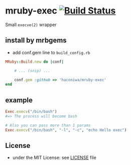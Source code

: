 # mruby-exec   [![Build Status](https://travis-ci.org/haconiwa/mruby-exec.svg?branch=master)](https://travis-ci.org/haconiwa/mruby-exec)

Small `execve(2)` wrapper

## install by mrbgems

- add conf.gem line to `build_config.rb`

```ruby
MRuby::Build.new do |conf|

    # ... (snip) ...

    conf.gem :github => 'haconiwa/mruby-exec'
end
```

## example

```ruby
Exec.execv("/bin/bash")
#=> The process will become bash

# Also you can pass more than 1 params
Exec.execv("/bin/bash", "-l", "-c", "echo Hello exec")
```

## License

- under the MIT License: see [LICENSE](./LICENSE) file
